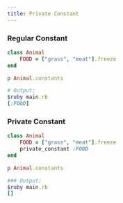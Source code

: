 ```yaml
---
title: Private Constant
---
```


### Regular Constant

```rb
class Animal
    FOOD = ["grass", "meat"].freeze
end

p Animal.constants

# Output:
$ruby main.rb
[:FOOD]
```

### Private Constant

```rb
class Animal
    FOOD = ["grass", "meat"].freeze
    private_constant :FOOD
end

p Animal.constants

### Output:
$ruby main.rb
[]
```